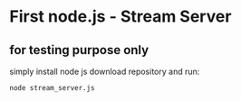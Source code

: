 # First node.js - Stream Server
## for testing purpose only

simply install node js download repository and run:

<code>node stream_server.js</code>
